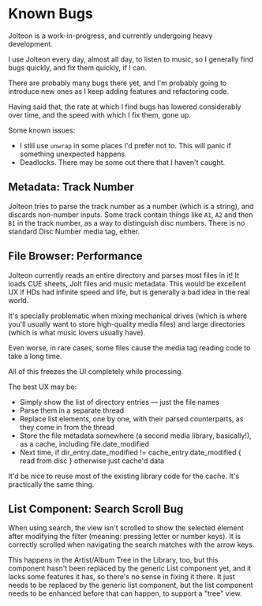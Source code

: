 # Known Bugs

Jolteon is a work-in-progress, and currently undergoing heavy development.

I use Jolteon every day, almost all day, to listen to music, so I generally find bugs quickly, and fix them quickly, if I can.

There are probably many bugs there yet, and I'm probably going to introduce new ones as I keep adding features and refactoring code.

Having said that, the rate at which I find bugs has lowered considerably over time, and the speed with which I fix them, gone up.

Some known issues:
- I still use `unwrap` in some places I'd prefer not to. This will panic if something unexpected happens.
- Deadlocks. There may be some out there that I haven't caught.

## Metadata: Track Number

Jolteon tries to parse the track number as a number (which is a string), and discards non-number inputs.
Some track contain things like `A1`, `A2` and then `B1` in the track number, as a way to distinguish disc numbers.
There is no standard Disc Number media tag, either.

## File Browser: Performance

Jolteon currently reads an entire directory and parses most files in it! It loads CUE sheets, Jolt files and music metadata.
This would be excellent UX if HDs had infinite speed and life, but is generally a bad idea in the real world. 

It's specially problematic when mixing mechanical drives (which is where you'll usually want to store high-quality media files) 
and large directories (which is what music lovers usually have).

Even worse, in rare cases, some files cause the media tag reading code to take a long time.

All of this freezes the UI completely while processing.

The best UX may be:
- Simply show the list of directory entries — just the file names
- Parse them in a separate thread
- Replace list elements, one by one, with their parsed counterparts, as they come in from the thread
- Store the file metadata somewhere (a second media library, basically!), as a cache, including file.date_modified 
- Next time, if dir_entry.date_modified != cache_entry.date_modified { read from disc } otherwise just cache'd data

It'd be nice to reuse most of the existing library code for the cache. It's practically the same thing.

## List Component: Search Scroll Bug

When using search, the view isn't scrolled to show the selected element after modifying the filter (meaning: pressing letter or number keys).
It is correctly scrolled when navigating the search matches with the arrow keys.

This happens in the Artist/Album Tree in the Library, too, but this component hasn't been replaced by the generic List component yet,
and it lacks some features it has, so there's no sense in fixing it there. It just needs to be replaced by the generic list component,
but the list component needs to be enhanced before that can happen, to support a "tree" view.
